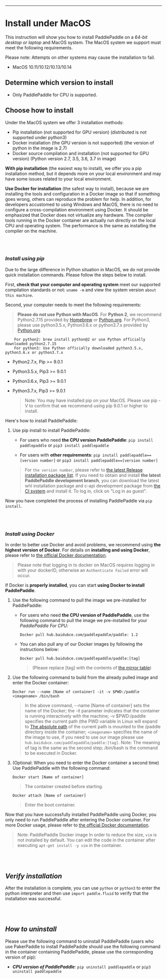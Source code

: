 ***
# **Install under MacOS**

This instruction will show you how to install PaddlePaddle on a *64-bit desktop or laptop* and MacOS system. The MacOS system we support must meet the following requirements.

Please note: Attempts on other systems may cause the installation to fail.

* MacOS 10.11/10.12/10.13/10.14

## Determine which version to install

* Only PaddlePaddle for CPU is supported.



## Choose how to install

Under the MacOS system we offer 3 installation methods:

* Pip installation (not supported for GPU version) (distributed is not supported under python3)
* Docker installation (the GPU version is not supported) (the version of python in the image is 2.7)
* Docker source compilation and installation (not supported for GPU version) (Python version 2.7, 3.5, 3.6, 3.7 in image)

**With pip installation** (the easiest way to install), we offer you a pip installation method, but it depends more on your local environment and may have some issues related to your local environment.

**Use Docker for installation** (the safest way to install), because we are installing the tools and configuration in a Docker image so that if something goes wrong, others can reproduce the problem for help. In addition, for developers accustomed to using Windows and MacOS, there is no need to configure a cross-compilation environment using Docker. It should be emphasized that Docker does not virtualize any hardware. The compiler tools running in the Docker container are actually run directly on the local CPU and operating system. The performance is the same as installing the compiler on the machine.


<br/><br/>
### ***Install using pip***

Due to the large difference in Python situation in MacOS, we do not provide quick installation commands. Please follow the steps below to install.

First, **check that your computer and operating system** meet our supported compilation standards or not: `uname -m` and view the system version `about this machine`.

Second, your computer needs to meet the following requirements:

> **Please do not use Python with MacOS**. For **Python 2**, we recommend Python2.7.15 provided by [Homebrew](https://brew.sh/) or [Python.org](https://www.python.org/ftp/python/2.7.15/python-2.7.15-macosx10.9.pkg). For Python3, please use python3.5.x, Python3.6.x or python3.7.x provided by [Python.org](https://www.python.org/downloads/mac-osx/).



		For python2: brew install python@2 or use Python officially downloaded python2.7.15
		For python3: Use Python officially downloaded python3.5.x, python3.6.x or python3.7.x


* Python2.7.x, Pip >= 9.0.1

* Python3.5.x, Pip3 >= 9.0.1

* Python3.6.x, Pip3 >= 9.0.1

* Python3.7.x, Pip3 >= 9.0.1

	> Note: You may have installed pip on your MacOS. Please use pip -V to confirm that we recommend using pip 9.0.1 or higher to install.

Here's how to install PaddlePaddle:

1. Use pip install to install PaddlePaddle:

	* For users who need **the CPU version PaddlePaddle**: `pip install paddlepaddle` or `pip3 install paddlepaddle`

	* For users with **other requirements**: `pip install paddlepaddle==[version number]` or `pip3 install paddlepaddle==[version number]`

	> For `the version number`, please refer to [the latest Release installation package list](./Tables.html/#ciwhls-release). If you need to obtain and install **the latest PaddlePaddle development branch**, you can download the latest whl installation package and c-api development package from [the CI system](https://paddleci.ngrok.io/project.html?projectId=Manylinux1&tab=projectOverview) and install it. To log in, click on "Log in as guest".



Now you have completed the process of installing PaddlePaddle via `pip install`.


<br/><br/>
### ***Install using Docker***

In order to better use Docker and avoid problems, we recommend using **the highest version of Docker**. For details on **installing and using Docker**, please refer to [the official Docker documentation](https://docs.docker.com/install/).

> Please note that logging in to docker on MacOS requires logging in with your dockerID, otherwise an `Authenticate Failed` error will occur.

If Docker is **properly installed**, you can start **using Docker to install PaddlePaddle**.

1. Use the following command to pull the image we pre-installed for PaddlePaddle:

	* For users who need **the CPU version of PaddlePaddle**, use the following command to pull the image we pre-installed for your *PaddlePaddle For CPU*:

		`Docker pull hub.baidubce.com/paddlepaddle/paddle: 1.2`

	* You can also pull any of our Docker images by following the instructions below:

		`Docker pull hub.baidubce.com/paddlepaddle/paddle:[tag]`

		> (Please replace [tag] with the contents of [the mirror table](./Tables.html/#dockers))

2. Use the following command to build from the already pulled image and enter the Docker container:

	`Docker run --name [Name of container] -it -v $PWD:/paddle <imagename> /bin/bash`

	> In the above command, --name [Name of container] sets the name of the Docker; the -it parameter indicates that the container is running interactively with the machine; -v $PWD:/paddle specifies the current path (the PWD variable in Linux will expand to [The absolute path](https://baike.baidu.com/item/绝对路径/481185) of the current path is mounted to the /paddle directory inside the container; `<imagename>` specifies the name of the image to use, if you need to use our image please use `hub.baidubce.com/paddlepaddle/paddle:[tag]`. Note: The meaning of tag is the same as the second step; /bin/bash is the command to be executed in Docker.

3. (Optional: When you need to enter the Docker container a second time) Use PaddlePaddle with the following command:

	`Docker start [Name of container]`

	> The container created before starting.

	`Docker attach [Name of container]`

	> Enter the boot container.

Now that you have successfully installed PaddlePaddle using Docker, you only need to run PaddlePaddle after entering the Docker container. For more Docker usage, please refer to [the official Docker documentation](https://docs.docker.com/).

> Note: PaddlePaddle Docker image In order to reduce the size, `vim` is not installed by default. You can edit the code in the container after executing `apt-get install -y vim` in the container.


<br/><br/>
## ***Verify installation***

After the installation is complete, you can use `python` or `python3` to enter the python interpreter and then use `import paddle.fluid` to verify that the installation was successful.

<br/><br/>
## ***How to uninstall***

Please use the following command to uninstall PaddlePaddle (users who use PakerPaddle to install PaddlePaddle should use the following command in the container containing PaddlePaddle, please use the corresponding version of pip):

* ***CPU version of PaddlePaddle***: `pip uninstall paddlepaddle` or `pip3 uninstall paddlepaddle`
